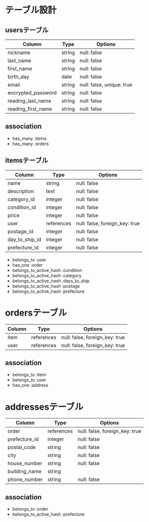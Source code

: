 # テーブル設計 

## usersテーブル

| Column             | Type    | Options                         |
| ------------------ | ------- | ------------------------------- |
| nickname           | string  | null: false                     |
| last_name          | string  | null: false                     |
| first_name         | string  | null: false                     |
| birth_day          | date    | null: false                     |
| email              | string  | null: false, unique: true       |
| encrypted_password | string  | null: false                     |
| reading_last_name  | string  | null: false                     |
| reading_first_name | string  | null: false                     |

## association
- has_many :items
- has_many :orders

## itemsテーブル

| Column             | Type       | Options                        |
| ------------------ | -----------| -------------------------------|
| name               | string     | null: false                    |
| description        | text       | null: false                    |
| category_id        | integer    | null: false                    |
| condition_id       | integer    | null: false                    |
| price              | integer    | null: false                    |
| user               | references | null: false, foreign_key: true |
| postage_id         | integer    | null: false                    |
| day_to_ship_id     | integer    | null: false                    |
| prefecture_id      | integer    | null: false                    |

- belongs_to :user
- has_one :order
- belongs_to_active_hash :condition
- belongs_to_active_hash :category
- belongs_to_active_hash :days_to_ship
- belongs_to_active_hash :postage
- belongs_to_active_hash :prefecture

# ordersテーブル

| Column             | Type       | Options                        |
| ------------------ | ---------- | -------------------------------|
| item               | references | null: false, foreign_key: true |
| user               | references | null: false, foreign_key: true |

## association

- belongs_to :item
- belongs_to :user
- has_one :address

# addressesテーブル

| Column             | Type       | Options                        |
| ------------------ | ---------- | -------------------------------|
| order              | references | null: false, foreign_key: true |
| prefecture_id      | integer    | null: false                    |
| postal_code        | string     | null: false                    |
| city               | string     | null: false                    |
| house_number       | string     | null: false                    |
| building_name      | string     |                                |
| phone_number       | string     | null: false                    |


## association

- belongs_to :order
- belongs_to_active_hash :prefecture
